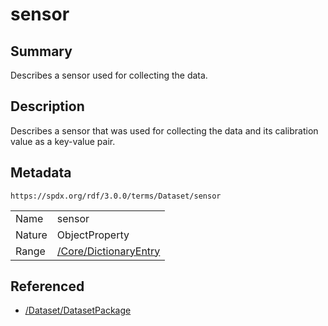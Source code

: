 <!-- Automatically generated by spec-parser v2.1.0 on 2024-06-17T10:36:57.838737+00:00 -->
<!-- SPDX-License-Identifier: Community-Spec-1.0 -->

# sensor

## Summary

Describes a sensor used for collecting the data.


## Description

Describes a sensor that was used for collecting the data
and its calibration value as a key-value pair.


## Metadata

`https://spdx.org/rdf/3.0.0/terms/Dataset/sensor`


| | |
|---|---|
| Name | sensor |
| Nature | ObjectProperty |
| Range | [/Core/DictionaryEntry](../../Core/Classes/DictionaryEntry.md) |




## Referenced

- [/Dataset/DatasetPackage](../../Dataset/Classes/DatasetPackage.md)

